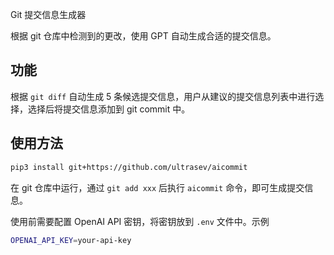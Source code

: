 Git 提交信息生成器

根据 git 仓库中检测到的更改，使用 GPT 自动生成合适的提交信息。

## 功能

根据 `git diff` 自动生成 5 条候选提交信息，用户从建议的提交信息列表中进行选择，选择后将提交信息添加到 git commit 中。

## 使用方法

```bash
pip3 install git+https://github.com/ultrasev/aicommit
```

在 git 仓库中运行，通过 `git add xxx` 后执行 `aicommit` 命令，即可生成提交信息。

使用前需要配置 OpenAI API 密钥，将密钥放到 `.env` 文件中。示例

```bash
OPENAI_API_KEY=your-api-key
```
